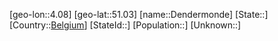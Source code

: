 ﻿---
location: [51.03,4.08]
type: City
tags:
- geo/City


SpocWebEntityId: 29750
isDeleted: false
confidential: public

---
[geo-lon::4.08]
[geo-lat::51.03]
[name::Dendermonde]
[State::]
[Country::[Belgium](geo/Continent/Europe/Belgium.md)]
[StateId::]
[Population::]
[Unknown::]

